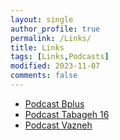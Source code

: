 ```yaml
---
layout: single
author_profile: true
permalink: /Links/
title: Links
tags: [Links,Podcasts]
modified: 2023-11-07
comments: false
---
```



* [Podcast Bplus](https://bpluspodcast.com/)
* [Podcast Tabageh 16](https://tehranpodcast.ir/tabaghe16/)
* [Podcast Vazneh](https://fidibo.com/channel/30000079-vazneh-%D9%BE%D8%A7%D8%AF%DA%A9%D8%B3%D8%AA-%D9%88%D8%B1%D8%B2%D8%B4%DB%8C-%D9%88%D8%B2%D9%86%D9%87)
